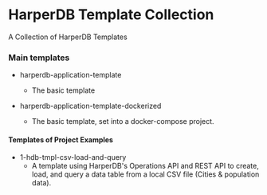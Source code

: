 # HarperDB Template Collection

A Collection of HarperDB Templates

### Main templates

- harperdb-application-template

  - The basic template

- harperdb-application-template-dockerized
  - The basic template, set into a docker-compose project.

#### Templates of Project Examples

- 1-hdb-tmpl-csv-load-and-query
  - A template using HarperDB's Operations API and REST API to create, load, and query a data table from a local CSV file (Cities & population data).
